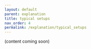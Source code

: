 ```yaml
---
layout: default
parent: explanation
title: typical setups
nav_order: 4
permalink: /explanation/typical_setups
---
```


(content coming soon)

